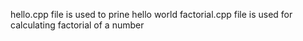 hello.cpp file is used to prine hello world
factorial.cpp file is used for calculating factorial of a number
